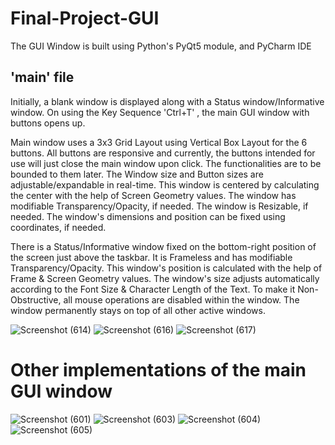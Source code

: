 # Final-Project-GUI
The GUI Window is built using Python's PyQt5 module, and PyCharm IDE

## 'main' file
Initially, a blank window is displayed along with a Status window/Informative window.
On using the Key Sequence 'Ctrl+T' , the main GUI window with buttons opens up.

Main window uses a 3x3 Grid Layout using Vertical Box Layout for the 6 buttons.
All buttons are responsive and currently, the buttons intended for use will just close the main window upon click. The functionalities are to be bounded to them later.
The Window size and Button sizes are adjustable/expandable in real-time.
This window is centered by calculating the center with the help of Screen Geometry values.
The window has modifiable Transparency/Opacity, if needed.
The window is Resizable, if needed.
The window's dimensions and position can be fixed using coordinates, if needed.

There is a Status/Informative window fixed on the bottom-right position of the screen just above the taskbar.
It is Frameless and has modifiable Transparency/Opacity. 
This window's position is calculated with the help of Frame & Screen Geometry values.
The window's size adjusts automatically according to the Font Size & Character Length of the Text.
To make it Non-Obstructive, all mouse operations are disabled within the window.
The window permanently stays on top of all other active windows.

![Screenshot (614)](https://user-images.githubusercontent.com/47184341/105859439-84e1cb00-6012-11eb-9c43-278bbadf4bb3.png)
![Screenshot (616)](https://user-images.githubusercontent.com/47184341/105859042-100e9100-6012-11eb-8659-23bc19cf9e6d.png)
![Screenshot (617)](https://user-images.githubusercontent.com/47184341/105859059-13a21800-6012-11eb-8596-b74d915a3270.png)

# Other implementations of the main GUI window

![Screenshot (601)](https://user-images.githubusercontent.com/47184341/105857513-6084ef00-6010-11eb-974d-85c08732f33a.png)
![Screenshot (603)](https://user-images.githubusercontent.com/47184341/105857523-62e74900-6010-11eb-90cc-9e5312c96888.png)
![Screenshot (604)](https://user-images.githubusercontent.com/47184341/105857534-6549a300-6010-11eb-8c75-d2c78452800a.png)
![Screenshot (605)](https://user-images.githubusercontent.com/47184341/105857543-67136680-6010-11eb-9bc8-187ed986c11b.png)
